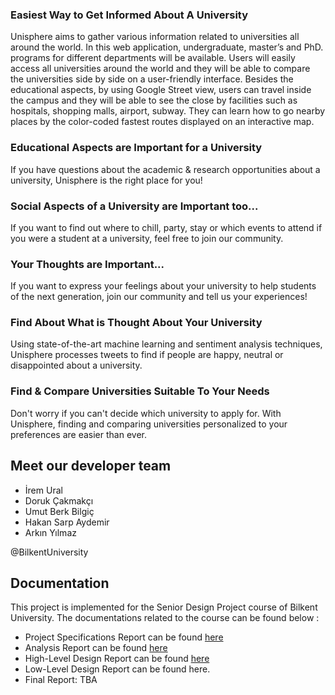 ﻿

### Easiest Way to Get Informed About A University
Unisphere aims to gather various information related to universities all around the world. In this web application, undergraduate, master’s and PhD. programs for different departments will be available. Users will easily access all universities around the world and they will be able to compare the universities side by side on a user-friendly interface. Besides the educational aspects, by using Google Street view, users can travel inside the campus and they will be able to see the close by facilities such as hospitals, shopping malls, airport, subway. They can learn how to go nearby places by the color-coded fastest routes displayed on an interactive map.

### Educational Aspects are Important for a University
If you have questions about the academic & research opportunities about a university, Unisphere is the right place for you!

### Social Aspects of a University are Important too...
If you want to find out where to chill, party, stay or which events to attend if you were a student at a university, feel free to join our community.

### Your Thoughts are Important...
If you want to express your feelings about your university to help students of the next generation, join our community and tell us your experiences!

### Find About What is Thought About Your University 
Using state-of-the-art machine learning and sentiment analysis techniques, Unisphere processes tweets to find if people are happy, neutral or disappointed about a university.

### Find & Compare Universities Suitable To Your Needs
Don't worry if you can't decide which university to apply for. With Unisphere, finding and comparing universities personalized to your preferences are easier than ever. 

## Meet our developer team
- İrem Ural 
- Doruk Çakmakçı 
- Umut Berk Bilgiç 
- Hakan Sarp Aydemir 
- Arkın Yılmaz

@BilkentUniversity

## Documentation
This project is implemented for the Senior Design Project course of Bilkent University. The documentations related to the course can be found below :

* Project Specifications Report can be found [here](https://github.com/unisphere-bilkent/unisphere-bilkent.github.io/blob/master/docs/project-specifications-report.pdf)
* Analysis Report can be found [here](https://github.com/unisphere-bilkent/unisphere-bilkent.github.io/blob/master/docs/analysis-report.pdf)
* High-Level Design Report can be found [here](https://github.com/unisphere-bilkent/unisphere-bilkent.github.io/blob/master/docs/high-level-design-report.pdf)
* Low-Level Design Report can be found here.
* Final Report: TBA


